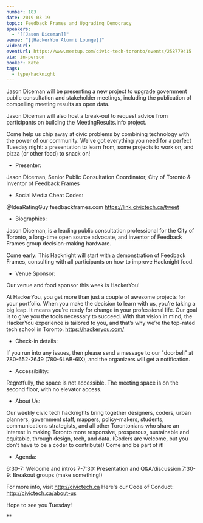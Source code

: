 ```yaml
---
number: 183
date: 2019-03-19
topic: Feedback Frames and Upgrading Democracy
speakers:
  - "[[Jason Diceman]]"
venue: "[[HackerYou Alumni Lounge]]"
videoUrl:
eventUrl: https://www.meetup.com/civic-tech-toronto/events/258779415
via: in-person
booker: Kate
tags:
  - type/hacknight
---
```


Jason Diceman will be presenting a new project to upgrade government public consultation and stakeholder meetings, including the publication of compelling meeting results as open data.

Jason Diceman will also host a break-out to request advice from participants on building the MeetingResults.info project.

Come help us chip away at civic problems by combining technology with the power of our community. We've got everything you need for a perfect Tuesday night: a presentation to learn from, some projects to work on, and pizza (or other food) to snack on!

+ Presenter:

Jason Diceman, Senior Public Consultation Coordinator, City of Toronto & Inventor of Feedback Frames

+ Social Media Cheat Codes:

@IdeaRatingGuy feedbackframes.com
https://link.civictech.ca/tweet

+ Biographies:

Jason Diceman, is a leading public consultation professional for the City of Toronto, a long-time open source advocate, and inventor of Feedback Frames group decision-making hardware.

Come early: This Hacknight will start with a demonstration of Feedback Frames, consulting with all participants on how to improve Hacknight food.

+ Venue Sponsor:

Our venue and food sponsor this week is HackerYou!

At HackerYou, you get more than just a couple of awesome projects for your portfolio. When you make the decision to learn with us, you’re taking a big leap. It means you're ready for change in your professional life. Our goal is to give you the tools necessary to succeed. With that vision in mind, the HackerYou experience is tailored to you, and that’s why we’re the top-rated tech school in Toronto. https://hackeryou.com/

+ Check-in details:

If you run into any issues, then please send a message to our "doorbell" at 780-652-2649 (780-6LAB-6IX), and the organizers will get a notification.

+ Accessibility:

Regretfully, the space is not accessible. The meeting space is on the second floor, with no elevator access.

+ About Us:

Our weekly civic tech hacknights bring together designers, coders, urban planners, government staff, mappers, policy-makers, students, communications strategists, and all other Torontonians who share an interest in making Toronto more responsive, prosperous, sustainable and equitable, through design, tech, and data. (Coders are welcome, but you don’t have to be a coder to contribute!) Come and be part of it!

+ Agenda:

6:30-7: Welcome and intros
7-7:30: Presentation and Q&A/discussion
7:30-9: Breakout groups (make something!)

For more info, visit http://civictech.ca
Here's our Code of Conduct: http://civictech.ca/about-us

Hope to see you Tuesday!

**